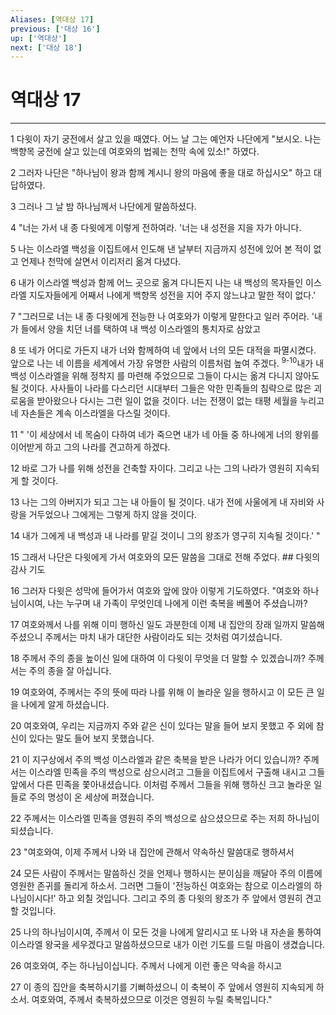 ```yaml
---
Aliases: [역대상 17]
previous: ['대상 16']
up: ['역대상']
next: ['대상 18']
---
```

# 역대상 17

***


1 다윗이 자기 궁전에서 살고 있을 때였다. 어느 날 그는 예언자 나단에게 "보시오. 나는 백향목 궁전에 살고 있는데 여호와의 법궤는 천막 속에 있소!" 하였다. 

2 그러자 나단은 "하나님이 왕과 함께 계시니 왕의 마음에 좋을 대로 하십시오" 하고 대답하였다. 

3 그러나 그 날 밤 하나님께서 나단에게 말씀하셨다. 

4 "너는 가서 내 종 다윗에게 이렇게 전하여라. '너는 내 성전을 지을 자가 아니다. 

5 나는 이스라엘 백성을 이집트에서 인도해 낸 날부터 지금까지 성전에 있어 본 적이 없고 언제나 천막에 살면서 이리저리 옮겨 다녔다. 

6 내가 이스라엘 백성과 함께 어느 곳으로 옮겨 다니든지 나는 내 백성의 목자들인 이스라엘 지도자들에게 어째서 나에게 백향목 성전을 지어 주지 않느냐고 말한 적이 없다.' 

7 "그러므로 너는 내 종 다윗에게 전능한 나 여호와가 이렇게 말한다고 일러 주어라. '내가 들에서 양을 치던 너를 택하여 내 백성 이스라엘의 통치자로 삼았고 

8 또 네가 어디로 가든지 내가 너와 함께하여 네 앞에서 너의 모든 대적을 파멸시켰다. 앞으로 나는 네 이름을 세계에서 가장 유명한 사람의 이름처럼 높여 주겠다. <sup class="versenum">9-10</sup>내가 내 백성 이스라엘을 위해 정착지 를 마련해 주었으므로 그들이 다시는 옮겨 다니지 않아도 될 것이다. 사사들이 나라를 다스리던 시대부터 그들은 악한 민족들의 침략으로 많은 괴로움을 받아왔으나 다시는 그런 일이 없을 것이다. 너는 전쟁이 없는 태평 세월을 누리고 네 자손들은 계속 이스라엘을 다스릴 것이다. 

11 " '이 세상에서 네 목숨이 다하여 네가 죽으면 내가 네 아들 중 하나에게 너의 왕위를 이어받게 하고 그의 나라를 견고하게 하겠다. 

12 바로 그가 나를 위해 성전을 건축할 자이다. 그리고 나는 그의 나라가 영원히 지속되게 할 것이다. 

13 나는 그의 아버지가 되고 그는 내 아들이 될 것이다. 내가 전에 사울에게 내 자비와 사랑을 거두었으나 그에게는 그렇게 하지 않을 것이다. 

14 내가 그에게 내 백성과 내 나라를 맡길 것이니 그의 왕조가 영구히 지속될 것이다.' " 

15 그래서 나단은 다윗에게 가서 여호와의 모든 말씀을 그대로 전해 주었다. ## 다윗의 감사 기도 

16 그러자 다윗은 성막에 들어가서 여호와 앞에 앉아 이렇게 기도하였다. "여호와 하나님이시여, 나는 누구며 내 가족이 무엇인데 나에게 이런 축복을 베풀어 주셨습니까? 

17 여호와께서 나를 위해 이미 행하신 일도 과분한데 이제 내 집안의 장래 일까지 말씀해 주셨으니 주께서는 마치 내가 대단한 사람이라도 되는 것처럼 여기셨습니다. 

18 주께서 주의 종을 높이신 일에 대하여 이 다윗이 무엇을 더 말할 수 있겠습니까? 주께서는 주의 종을 잘 아십니다. 

19 여호와여, 주께서는 주의 뜻에 따라 나를 위해 이 놀라운 일을 행하시고 이 모든 큰 일을 나에게 알게 하셨습니다. 

20 여호와여, 우리는 지금까지 주와 같은 신이 있다는 말을 들어 보지 못했고 주 외에 참 신이 있다는 말도 들어 보지 못했습니다. 

21 이 지구상에서 주의 백성 이스라엘과 같은 축복을 받은 나라가 어디 있습니까? 주께서는 이스라엘 민족을 주의 백성으로 삼으시려고 그들을 이집트에서 구출해 내시고 그들 앞에서 다른 민족을 쫓아내셨습니다. 이처럼 주께서 그들을 위해 행하신 크고 놀라운 일들로 주의 명성이 온 세상에 퍼졌습니다. 

22 주께서는 이스라엘 민족을 영원히 주의 백성으로 삼으셨으므로 주는 저희 하나님이 되셨습니다. 

23 "여호와여, 이제 주께서 나와 내 집안에 관해서 약속하신 말씀대로 행하셔서 

24 모든 사람이 주께서는 말씀하신 것을 언제나 행하시는 분이심을 깨달아 주의 이름에 영원한 존귀를 돌리게 하소서. 그러면 그들이 '전능하신 여호와는 참으로 이스라엘의 하나님이시다!' 하고 외칠 것입니다. 그리고 주의 종 다윗의 왕조가 주 앞에서 영원히 견고할 것입니다. 

25 나의 하나님이시여, 주께서 이 모든 것을 나에게 알리시고 또 나와 내 자손을 통하여 이스라엘 왕국을 세우겠다고 말씀하셨으므로 내가 이런 기도를 드릴 마음이 생겼습니다. 

26 여호와여, 주는 하나님이십니다. 주께서 나에게 이런 좋은 약속을 하시고 

27 이 종의 집안을 축복하시기를 기뻐하셨으니 이 축복이 주 앞에서 영원히 지속되게 하소서. 여호와여, 주께서 축복하셨으므로 이것은 영원히 누릴 축복입니다."
